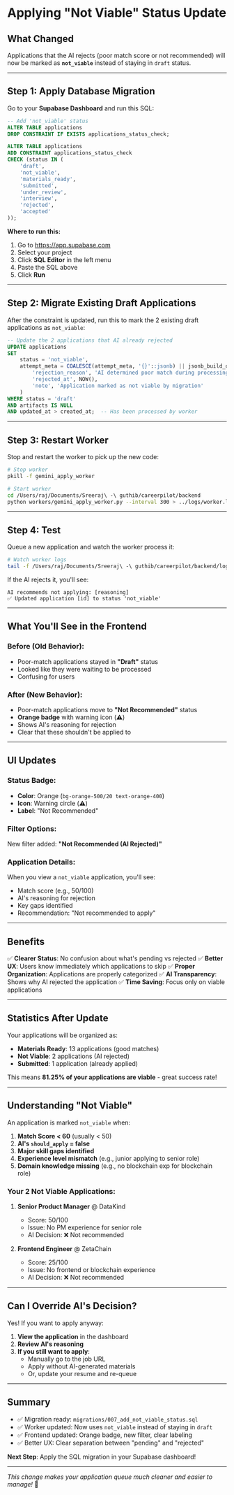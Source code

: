 # Applying "Not Viable" Status Update

## What Changed

Applications that the AI rejects (poor match score or not recommended) will now be marked as **`not_viable`** instead of staying in `draft` status.

---

## Step 1: Apply Database Migration

Go to your **Supabase Dashboard** and run this SQL:

```sql
-- Add 'not_viable' status
ALTER TABLE applications 
DROP CONSTRAINT IF EXISTS applications_status_check;

ALTER TABLE applications 
ADD CONSTRAINT applications_status_check 
CHECK (status IN (
    'draft',
    'not_viable',
    'materials_ready',
    'submitted',
    'under_review',
    'interview',
    'rejected',
    'accepted'
));
```

**Where to run this:**
1. Go to https://app.supabase.com
2. Select your project
3. Click **SQL Editor** in the left menu
4. Paste the SQL above
5. Click **Run**

---

## Step 2: Migrate Existing Draft Applications

After the constraint is updated, run this to mark the 2 existing draft applications as `not_viable`:

```sql
-- Update the 2 applications that AI already rejected
UPDATE applications 
SET 
    status = 'not_viable',
    attempt_meta = COALESCE(attempt_meta, '{}'::jsonb) || jsonb_build_object(
        'rejection_reason', 'AI determined poor match during processing',
        'rejected_at', NOW(),
        'note', 'Application marked as not viable by migration'
    )
WHERE status = 'draft' 
AND artifacts IS NULL
AND updated_at > created_at;  -- Has been processed by worker
```

---

## Step 3: Restart Worker

Stop and restart the worker to pick up the new code:

```bash
# Stop worker
pkill -f gemini_apply_worker

# Start worker
cd /Users/raj/Documents/Sreeraj\ -\ guthib/careerpilot/backend
python workers/gemini_apply_worker.py --interval 300 > ../logs/worker.log 2>&1 &
```

---

## Step 4: Test

Queue a new application and watch the worker process it:

```bash
# Watch worker logs
tail -f /Users/raj/Documents/Sreeraj\ -\ guthib/careerpilot/backend/logs/worker.log
```

If the AI rejects it, you'll see:
```
AI recommends not applying: [reasoning]
✅ Updated application [id] to status 'not_viable'
```

---

## What You'll See in the Frontend

### Before (Old Behavior):
- Poor-match applications stayed in **"Draft"** status
- Looked like they were waiting to be processed
- Confusing for users

### After (New Behavior):
- Poor-match applications move to **"Not Recommended"** status
- **Orange badge** with warning icon (⚠️)
- Shows AI's reasoning for rejection
- Clear that these shouldn't be applied to

---

## UI Updates

### Status Badge:
- **Color**: Orange (`bg-orange-500/20 text-orange-400`)
- **Icon**: Warning circle (⚠️)
- **Label**: "Not Recommended"

### Filter Options:
New filter added: **"Not Recommended (AI Rejected)"**

### Application Details:
When you view a `not_viable` application, you'll see:
- Match score (e.g., 50/100)
- AI's reasoning for rejection
- Key gaps identified
- Recommendation: "Not recommended to apply"

---

## Benefits

✅ **Clearer Status**: No confusion about what's pending vs rejected
✅ **Better UX**: Users know immediately which applications to skip
✅ **Proper Organization**: Applications are properly categorized
✅ **AI Transparency**: Shows why AI rejected the application
✅ **Time Saving**: Focus only on viable applications

---

## Statistics After Update

Your applications will be organized as:
- **Materials Ready**: 13 applications (good matches)
- **Not Viable**: 2 applications (AI rejected)
- **Submitted**: 1 application (already applied)

This means **81.25% of your applications are viable** - great success rate!

---

## Understanding "Not Viable"

An application is marked `not_viable` when:

1. **Match Score < 60** (usually < 50)
2. **AI's `should_apply` = false**
3. **Major skill gaps identified**
4. **Experience level mismatch** (e.g., junior applying to senior role)
5. **Domain knowledge missing** (e.g., no blockchain exp for blockchain role)

### Your 2 Not Viable Applications:

1. **Senior Product Manager** @ DataKind
   - Score: 50/100
   - Issue: No PM experience for senior role
   - AI Decision: ❌ Not recommended

2. **Frontend Engineer** @ ZetaChain
   - Score: 25/100
   - Issue: No frontend or blockchain experience
   - AI Decision: ❌ Not recommended

---

## Can I Override AI's Decision?

Yes! If you want to apply anyway:

1. **View the application** in the dashboard
2. **Review AI's reasoning**
3. **If you still want to apply**:
   - Manually go to the job URL
   - Apply without AI-generated materials
   - Or, update your resume and re-queue

---

## Summary

- ✅ Migration ready: `migrations/007_add_not_viable_status.sql`
- ✅ Worker updated: Now uses `not_viable` instead of staying in `draft`
- ✅ Frontend updated: Orange badge, new filter, clear labeling
- ✅ Better UX: Clear separation between "pending" and "rejected"

**Next Step**: Apply the SQL migration in your Supabase dashboard!

---

*This change makes your application queue much cleaner and easier to manage!* 🎯

